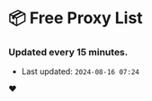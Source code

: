 # :package: Free Proxy List
### Updated every 15 minutes.

- Last updated: `2024-08-16 07:24`

:heart:
